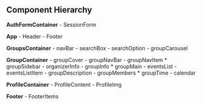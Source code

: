   ## Component Hierarchy

  **AuthFormContainer**
    - SessionForm

  **App**
    - Header
    - Footer

  **GroupsContainer**
    - navBar
      - searchBox
      - searchOption
    - groupCarousel

  **GroupContainer**
    - groupCover
    - groupNavBar
      - groupNavItem
    * groupSidebar
      - organizerInfo
      - groupInfo
    * groupMain
      - eventsList
        - eventsListItem
      - groupDescription
      - groupMembers
    * groupTime
      - calendar

  **ProfileContainer**
    - ProfileContent
    - ProfileImg

  **Footer**
    - FooterItems
